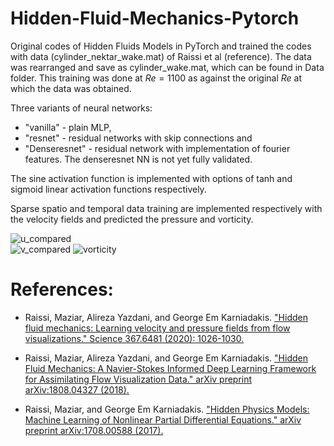 # Hidden-Fluid-Mechanics-Pytorch
Original codes of Hidden Fluids Models in PyTorch and trained the codes with data (cylinder_nektar_wake.mat) of Raissi et al (reference). The data was rearranged and save as cylinder_wake.mat, which can be found in Data folder. This training was done at $Re=1100$ as against the original $Re$ at which the data was obtained. 

Three variants of neural networks: 
- "vanilla" - plain MLP, 
- "resnet" - residual networks with skip connections and 
- "Denseresnet" - residual network with implementation of fourier features. The denseresnet NN is not yet fully validated.

The sine activation function is implemented with options of tanh and sigmoid linear activation functions respectively.

Sparse spatio and temporal data training are implemented respectively with the velocity fields and predicted the pressure and vorticity.

![u_compared](https://user-images.githubusercontent.com/17880412/168983735-c5398ab8-840f-4050-8a47-b0e98ef40641.gif)  
![v_compared](https://user-images.githubusercontent.com/17880412/168983837-cbb87af0-a7ab-48b4-b8f2-619308fb9e16.gif)
![vorticity](https://user-images.githubusercontent.com/17880412/168983999-24399b39-6c42-4961-aa9f-ccf94441cb5e.gif)

# References:
- Raissi, Maziar, Alireza Yazdani, and George Em Karniadakis. ["Hidden fluid mechanics: Learning velocity and pressure fields from flow visualizations." Science 367.6481 (2020): 1026-1030.](https://www.science.org/doi/full/10.1126/science.aaw4741)

- Raissi, Maziar, Alireza Yazdani, and George Em Karniadakis. ["Hidden Fluid Mechanics: A Navier-Stokes Informed Deep Learning Framework for Assimilating Flow Visualization Data." arXiv preprint arXiv:1808.04327 (2018).](https://arxiv.org/pdf/1808.04327.pdf)

- Raissi, Maziar, and George Em Karniadakis. ["Hidden Physics Models: Machine Learning of Nonlinear Partial Differential Equations." arXiv preprint arXiv:1708.00588 (2017).](https://arxiv.org/pdf/1708.00588.pdf)
